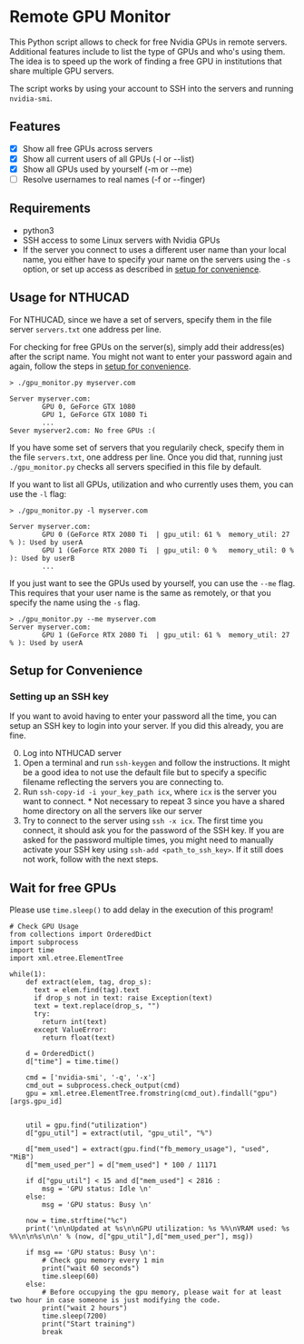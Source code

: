 # Remote GPU Monitor

This Python script allows to check for free Nvidia GPUs in remote servers.
Additional features include to list the type of GPUs and who's using them.
The idea is to speed up the work of finding a free GPU in institutions that share multiple GPU servers.

The script works by using your account to SSH into the servers and running `nvidia-smi`. 

## Features

- [X] Show all free GPUs across servers
- [X] Show all current users of all GPUs (-l or --list)
- [X] Show all GPUs used by yourself (-m or --me)
- [ ] Resolve usernames to real names (-f or --finger)

## Requirements

- python3
- SSH access to some Linux servers with Nvidia GPUs
- If the server you connect to uses a different user name than your local name, you either have to specify your name on the servers using the `-s` option, or set up access as described in [setup for convenience](#setup-for-convenience).

## Usage for NTHUCAD
For NTHUCAD, since we have a set of servers, specify them in the file server `servers.txt` one address per line.


For checking for free GPUs on the server(s), simply add their address(es) after the script name.
You might not want to enter your password again and again, follow the steps in [setup for convenience](#setup-for-convenience).

```
> ./gpu_monitor.py myserver.com

Server myserver.com:
        GPU 0, GeForce GTX 1080
        GPU 1, GeForce GTX 1080 Ti
        ...
Sever myserver2.com: No free GPUs :(
```

If you have some set of servers that you regularily check, specify them in the file `servers.txt`, one address per line.
Once you did that, running just `./gpu_monitor.py` checks all servers specified in this file by default.

If you want to list all GPUs, utilization and who currently uses them, you can use the `-l` flag:
```
> ./gpu_monitor.py -l myserver.com

Server myserver.com:
        GPU 0 (GeForce RTX 2080 Ti  | gpu_util: 61 %  memory_util: 27 % ): Used by userA
        GPU 1 (GeForce RTX 2080 Ti  | gpu_util: 0 %   memory_util: 0 %  ): Used by userB
        ...
```

If you just want to see the GPUs used by yourself, you can use the `--me` flag.
This requires that your user name is the same as remotely, or that you specify the name using the `-s` flag.
```
> ./gpu_monitor.py --me myserver.com
Server myserver.com:
        GPU 1 (GeForce RTX 2080 Ti  | gpu_util: 61 %  memory_util: 27 % ): Used by userA
```

## Setup for Convenience

### Setting up an SSH key
If you want to avoid having to enter your password all the time, you can setup an SSH key to login into your server.
If you did this already, you are fine.

0. Log into NTHUCAD server
1. Open a terminal and run `ssh-keygen` and follow the instructions.
It might be a good idea to not use the default file but to specify a specific filename reflecting the servers you are connecting to.
3. Run `ssh-copy-id -i your_key_path icx`, where `icx` is the server you want to connect. 
        * Not necessary to repeat 3 since you have a shared home directory on all the servers like our server
5. Try to connect to the server using `ssh -x icx`.
The first time you connect, it should ask you for the password of the SSH key.
If you are asked for the password multiple times, you might need to manually activate your SSH key using `ssh-add <path_to_ssh_key>`.
If it still does not work, follow with the next steps.

## Wait for free GPUs
Please use `time.sleep()` to add delay in the execution of this program!
```python3=
# Check GPU Usage
from collections import OrderedDict
import subprocess
import time
import xml.etree.ElementTree

while(1):
    def extract(elem, tag, drop_s):
      text = elem.find(tag).text
      if drop_s not in text: raise Exception(text)
      text = text.replace(drop_s, "")
      try:
        return int(text)
      except ValueError:
        return float(text)

    d = OrderedDict()
    d["time"] = time.time()

    cmd = ['nvidia-smi', '-q', '-x']
    cmd_out = subprocess.check_output(cmd)
    gpu = xml.etree.ElementTree.fromstring(cmd_out).findall("gpu")[args.gpu_id]
    

    util = gpu.find("utilization")
    d["gpu_util"] = extract(util, "gpu_util", "%")

    d["mem_used"] = extract(gpu.find("fb_memory_usage"), "used", "MiB")
    d["mem_used_per"] = d["mem_used"] * 100 / 11171

    if d["gpu_util"] < 15 and d["mem_used"] < 2816 :
        msg = 'GPU status: Idle \n'
    else:
        msg = 'GPU status: Busy \n'

    now = time.strftime("%c")
    print('\n\nUpdated at %s\n\nGPU utilization: %s %%\nVRAM used: %s %%\n\n%s\n\n' % (now, d["gpu_util"],d["mem_used_per"], msg))

    if msg == 'GPU status: Busy \n':
        # Check gpu memory every 1 min
        print("wait 60 seconds")
        time.sleep(60)
    else:
        # Before occupying the gpu memory, please wait for at least two hour in case someone is just modifying the code.
        print("wait 2 hours")
        time.sleep(7200)
        print("Start training")
        break
```

